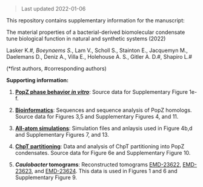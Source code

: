 

>Last updated 2022-01-06


This repository contains supplementary information for the manuscript:

The material properties of a bacterial-derived biomolecular condensate tune biological function in natural and synthetic systems (2022)

Lasker K.*#, Boeynaems S.*, Lam V., Scholl S., Stainton E., Jacquemyn M., Daelemans D., Deniz A., Villa E., Holehouse A. S., Gitler A. D.#, Shapiro L.#

(*first authors, #corresponding authors)

**Supporting information:**

1. [**PopZ phase behavior _in vitro_**](https://github.com/LaskerLab/doi_10.1101_2021.02.03.429226_SI/tree/main/data/PopZ_phase_behavior_in_vitro_source_data): Source data for Supplementary Figure 1e-f.

2. [**Bioinformatics**](https://github.com/LaskerLab/doi_10.1101_2021.02.03.429226_SI/blob/main/data/popz_all_idrs_based_on_08_21_2020_analysis_with_taxo.xlsx): Sequences and sequence analysis of PopZ homologs. Source data for Figures 3,5 and Supplementary Figures 4, and 11.

3. [**All-atom simulations**](https://github.com/holehouse-lab/supportingdata/tree/master/2022/lasker_boeynaems_2022): Simulation files and anlaysis used in Figure 4b,d and Supplementary Figures 7, and 13.

4. [**ChpT partitioning**](https://github.com/LaskerLab/doi_10.1101_2021.02.03.429226_SI/tree/main/data/ChpT_partitioning): Data and analysis of ChpT partitioning into PopZ condensates. Source data for Figure 6e and Supplementary Figure 10.

5. **_Caulobacter_ tomograms**: Reconstructed tomograms [EMD-23622](https://www.emdataresource.org/EMD-23622), [EMD-23623](https://www.emdataresource.org/EMD-23623), and [EMD-23624](https://www.emdataresource.org/EMD-23624). This data is used in Figures 1 and 6 and Supplementary Figure 9.


